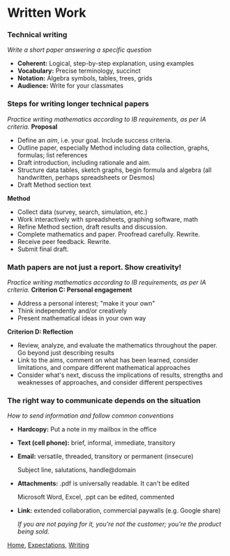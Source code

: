 # Written Work


### Technical writing
*Write a short paper answering a specific question*
- **Coherent:** Logical, step-by-step explanation, using examples
- **Vocabulary:** Precise terminology, succinct
- **Notation:** Algebra symbols, tables, trees, grids
- **Audience:** Write for your classmates

### Steps for writing longer technical papers
*Practice writing mathematics according to IB requirements, as per IA criteria.*
**Proposal**
- Define an *aim*, i.e. your goal. Include success criteria.
- Outline paper, especially Method including data collection, graphs, formulas; list references
- Draft introduction, including rationale and aim.
- Structure data tables, sketch graphs, begin formula and algebra (all handwritten, perhaps spreadsheets or Desmos)
- Draft Method section text

**Method**
- Collect data (survey, search, simulation, etc.)
- Work interactively with spreadsheets, graphing software, math
- Refine Method section, draft results and discussion.
- Complete mathematics and paper. Proofread carefully. Rewrite.
- Receive peer feedback. Rewrite.
- Submit final draft.

### Math papers are not just a report. Show creativity!
*Practice writing mathematics according to IB requirements, as per IA criteria.*
**Criterion C: Personal engagement**
- Address a personal interest; "make it your own"
- Think independently and/or creatively
- Present mathematical ideas in your own way

**Criterion D: Reflection**
- Review, analyze, and evaluate the mathematics throughout the paper. Go beyond just describing results
- Link to the aims, comment on what has been learned, consider limitations, and compare different mathematical approaches
- Consider what's next, discuss the implications of results, strengths and weaknesses of approaches, and consider different perspectives

### The right way to **communicate** depends on the situation
*How to send information and follow common conventions*
- **Hardcopy:** Put a note in my mailbox in the office
- **Text (cell phone):** brief, informal, immediate, transitory
- **Email:** versatile, threaded, transitory or permanent (insecure)

    Subject line, salutations, handle@domain
- **Attachments:** .pdf is universally readable. It can't be edited

    Microsoft Word, Excel, .ppt can be edited, commented
- **Link:** extended collaboration, commercial paywalls (e.g. Google share)

  *If you are not paying for it, you're not the customer; you're the product being sold.*


[Home](index), [Expectations](Expectations), [Writing](Written-work)
